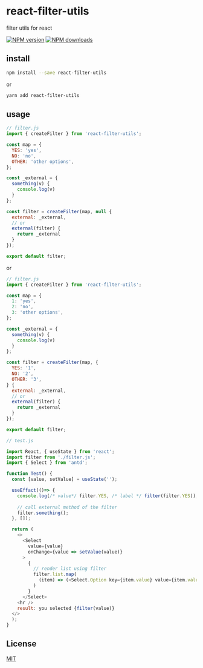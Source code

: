 # react-filter-utils

filter utils for react


[![NPM version](https://img.shields.io/npm/v/react-filter-utils.svg?style=flat)](https://npmjs.com/package/react-filter-utils)
[![NPM downloads](https://img.shields.io/npm/dm/react-filter-utils.svg?style=flat)](https://npmjs.com/package/react-filter-utils)

## install

```bash
npm install --save react-filter-utils
```
or
```bash
yarn add react-filter-utils
```

## usage

```js
// filter.js
import { createFilter } from 'react-filter-utils';

const map = {
  YES: 'yes',
  NO: 'no',
  OTHER: 'other options',
};

const _external = {
  something(v) {
    console.log(v)
  }
};

const filter = createFilter(map, null {
  external: _external,
  // or
  external(filter) {
    return _external
  }
});

export default filter;

```
or

```js
// filter.js
import { createFilter } from 'react-filter-utils';

const map = {
  1: 'yes',
  2: 'no',
  3: 'other options',
};

const _external = {
  something(v) {
    console.log(v)
  }
};

const filter = createFilter(map, {
  YES: '1',
  NO: '2',
  OTHER: '3',
} {
  external: _external,
  // or
  external(filter) {
    return _external
  }
});

export default filter;

```

```js
// test.js

import React, { useState } from 'react';
import filter from './filter.js';
import { Select } from 'antd';

function Test() {
  const [value, setValue] = useState('');

  useEffact(()=> {
    console.log(/* value*/ filter.YES, /* label */ filter(filter.YES));
    
    // call external method of the filter
    filter.something();
  }, []);

  return (
    <>
      <Select
        value={value}
        onChange={value => setValue(value)}
      >
        {
          // render list using filter
          filter.list.map(
            (item) => (<Select.Option key={item.value} value={item.value}>{item.label}</Select.Option>)
          )
        }
      </Select>
    <hr />
    result: you selected {filter(value)}
  </>
  );
}
```

## License

[MIT](./LICENSE)


